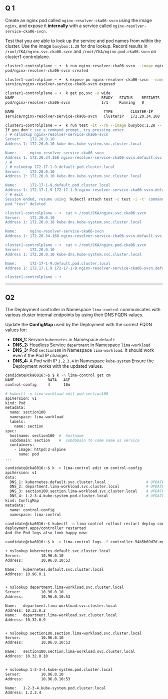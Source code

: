 ## Q 1
Create an nginx pod called `nginx-resolver-cka06-svcn` using the image `nginx`, and expose it **internally** with a service called `nginx-resolver-service-cka06-svcn`.

Test that you are able to look up the service and pod names from within the cluster. Use the image `busybox:1.28` for dns lookup. Record results in `/root/CKA/nginx.svc.cka06.svcn` and `/root/CKA/nginx.pod.cka06.svcn` on cluster1-controlplane.

```bash
cluster1-controlplane ~ ➜  k run nginx-resolver-cka06-svcn --image nginx --port 80
pod/nginx-resolver-cka06-svcn created

cluster1-controlplane ~ ➜  k expose po nginx-resolver-cka06-svcn --name nginx-resolver-service-cka06-svcn
service/nginx-resolver-service-cka06-svcn exposed

cluster1-controlplane ~ ➜  k get po,svc -o wide
NAME                                       READY   STATUS    RESTARTS   AGE     IP           NODE              NOMINATED NODE   READINESS GATES
pod/nginx-resolver-cka06-svcn              1/1     Running   0          3m52s   172.17.1.9   cluster1-node01   <none>           <none>

NAME                                        TYPE        CLUSTER-IP      EXTERNAL-IP   PORT(S)   AGE     SELECTOR
service/nginx-resolver-service-cka06-svcn   ClusterIP   172.20.34.168   <none>        80/TCP    3m29s   run=nginx-resolver-cka06-svcn

cluster1-controlplane ~ ➜  k run test -it --rm --image busybox:1.28 -- sh
If you don't see a command prompt, try pressing enter.
/ # nslookup nginx-resolver-service-cka06-svcn
Server:    172.20.0.10
Address 1: 172.20.0.10 kube-dns.kube-system.svc.cluster.local

Name:      nginx-resolver-service-cka06-svcn
Address 1: 172.20.34.168 nginx-resolver-service-cka06-svcn.default.svc.cluster.local
/ # 
/ # nslookup 172-17-1-9.default.pod.cluster.local
Server:    172.20.0.10
Address 1: 172.20.0.10 kube-dns.kube-system.svc.cluster.local

Name:      172-17-1-9.default.pod.cluster.local
Address 1: 172.17.1.9 172-17-1-9.nginx-resolver-service-cka06-svcn.default.svc.cluster.local
/ # exit
Session ended, resume using 'kubectl attach test -c test -i -t' command when the pod is running
pod "test" deleted

cluster1-controlplane ~ ➜  cat > /root/CKA/nginx.svc.cka06.svcn
Server:    172.20.0.10
Address 1: 172.20.0.10 kube-dns.kube-system.svc.cluster.local

Name:      nginx-resolver-service-cka06-svcn
Address 1: 172.20.34.168 nginx-resolver-service-cka06-svcn.default.svc.cluster.local

cluster1-controlplane ~ ➜  cat > /root/CKA/nginx.pod.cka06.svcn
Server:    172.20.0.10
Address 1: 172.20.0.10 kube-dns.kube-system.svc.cluster.local

Name:      172-17-1-9.default.pod.cluster.local
Address 1: 172.17.1.9 172-17-1-9.nginx-resolver-service-cka06-svcn.default.svc.cluster.local

cluster1-controlplane ~ ➜  
```

---

## Q2

The Deployment controller in Namespace `lima-control` communicates with various cluster internal endpoints by using their DNS FQDN values.

Update the **ConfigMap** used by the Deployment with the correct FQDN values for:

- **DNS_1:** Service `kubernetes` in Namespace `default`
- **DNS_2:** Headless Service `department` in Namespace `lima-workload`
- **DNS_3:** Pod `section100` in Namespace `lima-workload`. It should work even if the Pod IP changes
- **DNS_4:** A Pod with IP `1.2.3.4` in Namespace `kube-system`
Ensure the Deployment works with the updated values.

```bash
candidate@cka6016:~$ $ k -n lima-control get cm                
NAME               DATA   AGE
control-config     4      10m

# kubectl -n lima-workload edit pod section100
apiVersion: v1
kind: Pod
metadata:
  name: section100
  namespace: lima-workload
  labels:
    name: section
spec:
  hostname: section100  #  hostname
  subdomain: section    #  subdomain to same name as service
  containers:
    - image: httpd:2-alpine
      name: pod
...

candidate@cka6016:~$ k -n lima-control edit cm control-config
apiVersion: v1
data:
  DNS_1: kubernetes.default.svc.cluster.local                  # UPDATE
  DNS_2: department.lima-workload.svc.cluster.local            # UPDATE
  DNS_3: section100.section.lima-workload.svc.cluster.local    # UPDATE
  DNS_4: 1-2-3-4.kube-system.pod.cluster.local                 # UPDATE
kind: ConfigMap
metadata:
  name: control-config
  namespace: lima-control

candidate@cka6016:~$ kubectl -n lima-control rollout restart deploy controller
deployment.apps/controller restarted
And the Pod logs also look happy now:

candidate@cka6016:~$ k -n lima-control logs -f controller-54b5b69d7d-mgng2

+ nslookup kubernetes.default.svc.cluster.local
Server:         10.96.0.10
Address:        10.96.0.10:53

Name:   kubernetes.default.svc.cluster.local
Address: 10.96.0.1


+ nslookup department.lima-workload.svc.cluster.local
Server:         10.96.0.10
Address:        10.96.0.10:53

Name:   department.lima-workload.svc.cluster.local
Address: 10.32.0.2
Name:   department.lima-workload.svc.cluster.local
Address: 10.32.0.9


+ nslookup section100.section.lima-workload.svc.cluster.local
Server:         10.96.0.10
Address:        10.96.0.10:53

Name:   section100.section.lima-workload.svc.cluster.local
Address: 10.32.0.10


+ nslookup 1-2-3-4.kube-system.pod.cluster.local
Server:         10.96.0.10
Address:        10.96.0.10:53

Name:   1-2-3-4.kube-system.pod.cluster.local
Address: 1.2.3.4
```
